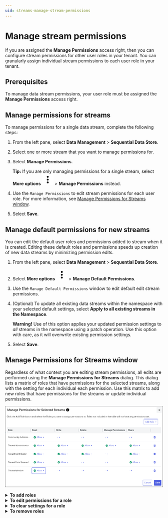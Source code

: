 ```yaml
---
uid: streams-manage-stream-permissions
---
```


# Manage stream permissions

If you are assigned the **Manage Permissions** access right, then you can configure stream permissions for other user roles in your tenant. You can granularly assign individual stream permissions to each user role in your tenant.

## Prerequisites

To manage data stream permissions, your user role must be assigned the **Manage Permissions** access right.

## Manage permissions for streams

To manage permissions for a single data stream, complete the following steps:

1. From the left pane, select **Data Management** > **Sequential Data Store**.

1. Select one or more stream that you want to manage permissions for.

1. Select **Manage Permissions**.

    **Tip:** If you are only managing permissions for a single stream, select **More options** ![More options icon](../../../_icons/default/dots-vertical.svg) > **Manage Permissions** instead.

1. Use the `Manage Permissions` to edit stream permissions for each user role. For more information, see [Manage Permissions for Streams window](#manage-permissions-for-streams-window).

1. Select **Save**.

## Manage default permissions for new streams

You can edit the default user roles and permissions added to stream when it is created. Editing these default roles and permissions speeds up creation of new data streams by minimizing permission edits.

1. From the left pane, select **Data Management** > **Sequential Data Store**.

1. Select **More options** ![More options icon](../../../_icons/default/dots-vertical.svg) > **Manage Default Permissions**.

1. Use the `Manage Default Permissions` window to edit default edit stream permissions.

1. (Optional) To update all existing data streams within the namespace with your selected default settings, select **Apply to all existing streams in the Namespace**.

	**Warning!** Use of this option applies your updated permission settings to *all* streams in the namespace using a patch operation. Use this option with care, as it will overwrite existing permission settings.

1. Select **Save**.

## Manage Permissions for Streams window

Regardless of what context you are editing stream permissions, all edits are performed using the **Manage Permissions for Streams** dialog. This dialog lists a matrix of roles that have permissions for the selected streams, along with the setting for each individual each permission. Use this matrix to add new roles that have permissions for the streams or update individual permissions.

![Manage permissions](../../../communities/images/manage-permissions-for-streams.png)

<details>
	<summary><strong>To add roles</strong></summary>
    <p>Add roles that have permissions for the selected streams by selecting <strong>Add Role</strong> > <strong>Plus</strong> <img src="../../../_icons/branded/plus.svg"/>.</p>
</details>
<details>
	<summary><strong>To edit permissions for a role</strong></summary>
    <p>Read, write, delete, manage permissions, and share permissions can be edited for each user role that has permissions on the stream. Mouse over the <strong>Information</strong> <img src="../../../_icons/branded/information.svg"/> icon for more information about each permission. Permission that have a default value of `-` are equivalent to a setting of <img src="../../../_icons/custom/cancel.svg"/> <strong>Deny</strong>.</p>
    <ul>
        <li><p>To allow a permission, select <img src="../../../_icons/custom/check-circle.svg"/> <strong>Allow</strong>.</p></li>
        <li><p>To explicitly deny a permission, select <img src="../../../_icons/custom/cancel.svg"/> <strong>Deny</strong>.</p></li>
    </ul>
    <p>Roles that are highlighted indicate a *dirty* state—one of more of its permissions settings have been modified. You can restore the original settings by selecting <strong>Cancel</strong>.
</p>
</details>
<details>
	<summary><strong>To clear settings for a role</strong></summary>
    <p>Clear the permissions applied to a role by selecting <strong>Backspace</strong> <img src="../../../_icons/branded/backspace.svg"/>.</p>
</details>
<details>
	<summary><strong>To remove roles</strong></summary>
    <p>Remove roles that have permissions for the selected streams by first clearing the permissions settings for the role and then selecting the <strong>Delete</strong> <img src="../../../_icons/branded/trash-can.svg"> icon to completely remove the role from the streams.</p>
</details>
